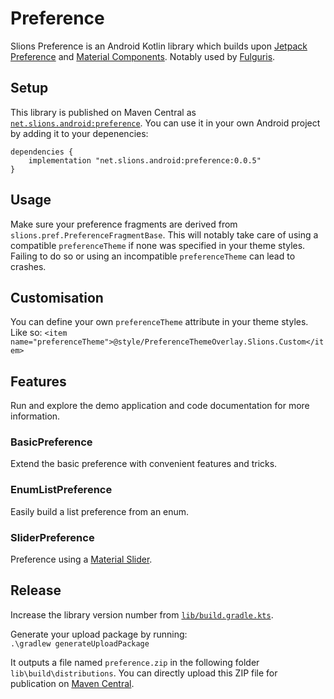 # Preference

Slions Preference is an Android Kotlin library which builds upon [Jetpack Preference](https://developer.android.com/jetpack/androidx/releases/preference) and [Material Components](https://github.com/material-components/material-components-android). Notably used by [Fulguris](http://fulguris.slions.net).

## Setup

This library is published on Maven Central as [`net.slions.android:preference`](https://central.sonatype.com/artifact/net.slions.android/preference). You can use it in your own Android project by adding it to your depenencies:

```
dependencies {
    implementation "net.slions.android:preference:0.0.5"
}
```

## Usage

Make sure your preference fragments are derived from `slions.pref.PreferenceFragmentBase`.
This will notably take care of using a compatible `preferenceTheme` if none was specified in your theme styles. Failing to do so or using an incompatible `preferenceTheme` can lead to crashes.

## Customisation

You can define your own `preferenceTheme` attribute in your theme styles. Like so:
`<item name="preferenceTheme">@style/PreferenceThemeOverlay.Slions.Custom</item>`

## Features

Run and explore the demo application and code documentation for more information.

### BasicPreference

Extend the basic preference with convenient features and tricks.

### EnumListPreference

Easily build a list preference from an enum.

### SliderPreference

Preference using a [Material Slider](https://m2.material.io/components/sliders#usage).

## Release 

Increase the library version number from [`lib/build.gradle.kts`](lib/build.gradle.kts).

Generate your upload package by running:<br> 
`.\gradlew generateUploadPackage`

It outputs a file named `preference.zip` in the following folder `lib\build\distributions`. You can directly upload this ZIP file for publication on [Maven Central](https://central.sonatype.com/publishing).

